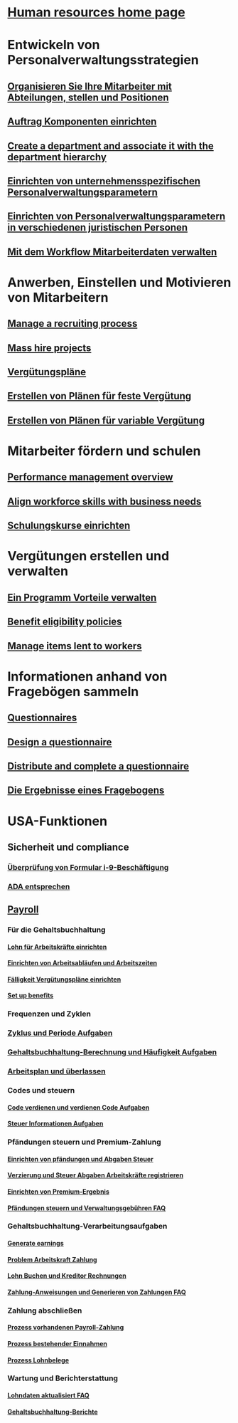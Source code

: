 # [Human resources home page](index.md)
# Entwickeln von Personalverwaltungsstrategien
## [Organisieren Sie Ihre Mitarbeiter mit Abteilungen, stellen und Positionen](departments-jobs-positions.md)
## [Auftrag Komponenten einrichten](create-job.md)
## [Create a department and associate it with the department hierarchy](create-department-add-department-hierarchy.md)
## [Einrichten von unternehmensspezifischen Personalverwaltungsparametern](set-up-company-specific-hr-parameters.md)
## [Einrichten von Personalverwaltungsparametern in verschiedenen juristischen Personen](set-up-hr-parameters-across-legal-entities.md)
## [Mit dem Workflow Mitarbeiterdaten verwalten](workflow-manage-employee-information.md)
# Anwerben, Einstellen und Motivieren von Mitarbeitern
## [Manage a recruiting process](manage-recruiting-process.md)
## [Mass hire projects](mass-hire-projects.md)
## [Vergütungspläne](compensation-plans.md)
## [Erstellen von Plänen für feste Vergütung](create-fixed-compensation-plans.md)
## [Erstellen von Plänen für variable Vergütung](create-variable-compensation-plans.md)
# Mitarbeiter fördern und schulen
## [Performance management overview](performance-management-overview.md)
## [Align workforce skills with business needs](skills.md)
## [Schulungskurse einrichten](courses.md)
# Vergütungen erstellen und verwalten
## [Ein Programm Vorteile verwalten](manage-benefit-program.md)
## [Benefit eligibility policies](benefit-eligibility-policies.md)
## [Manage items lent to workers](loan-items.md)
# Informationen anhand von Fragebögen sammeln
## [Questionnaires](questionnaires.md)
## [Design a questionnaire](design-questionnaires.md)
## [Distribute and complete a questionnaire](distribute-questionnaires.md)
## [Die Ergebnisse eines Fragebogens](evaluate-questionnaire-results.md)
# USA-Funktionen
## Sicherheit und compliance
### [Überprüfung von Formular i-9-Beschäftigung](localizations/noam-usa-form-i-9-verification.md)
### [ADA entsprechen](localizations/noam-usa-comply-ada.md)
## [Payroll](localizations/noam-usa-payroll.md)
### Für die Gehaltsbuchhaltung
#### [Lohn für Arbeitskräfte einrichten](localizations/noam-usa-worker-position-payroll-tasks.md)
#### [Einrichten von Arbeitsabläufen und Arbeitszeiten](localizations/noam-usa-work-cycle-work-period-tasks.md)
#### [Fälligkeit Vergütungspläne einrichten](localizations/noam-usa-benefit-accrual-plan-tasks.md)
#### [Set up benefits](localizations/noam-usa-benefit-set-up-tasks.md)
### Frequenzen und Zyklen
### [Zyklus und Periode Aufgaben](localizations/noam-usa-pay-cycle-pay-period-tasks-sample.md)
### [Gehaltsbuchhaltung-Berechnung und Häufigkeit Aufgaben](localizations/noam-usa-payroll-calculation-frequencies-tasks.md)
### [Arbeitsplan und überlassen](localizations/noam-usa-work-schedule-leave-tasks.md)
### Codes und steuern
#### [Code verdienen und verdienen Code Aufgaben](localizations/noam-usa-earning-code-group-tasks.md)
#### [Steuer Informationen Aufgaben](localizations/noam-usa-tax-information-tasks.md)
### Pfändungen steuern und Premium-Zahlung
#### [Einrichten von pfändungen und Abgaben Steuer](localizations/noam-usa-garnishment-tax-levy-set-up-tasks.md)
#### [Verzierung und Steuer Abgaben Arbeitskräfte registrieren](localizations/noam-usa-garnishment-tax-levy-enrollment-tasks.md)
#### [Einrichten von Premium-Ergebnis](localizations/noam-usa-premium-earning-setup-tasks.md)
#### [Pfändungen steuern und Verwaltungsgebühren FAQ](localizations/noam-usa-garnishment-tax-levy-administrative-fees.md)
### Gehaltsbuchhaltung-Verarbeitungsaufgaben
#### [Generate earnings](localizations/noam-usa-earnings-generation-process.md)
#### [Problem Arbeitskraft Zahlung](localizations/noam-usa-issue-worker-payments.md)
#### [Lohn Buchen und Kreditor Rechnungen](localizations/noam-usa-post-payroll-generate-vendor-invoices.md)
#### [Zahlung-Anweisungen und Generieren von Zahlungen FAQ](localizations/noam-usa-pay-statements-payment-generation-process.md)
### Zahlung abschließen
#### [Prozess vorhandenen Payroll-Zahlung](localizations/noam-usa-existing-payroll-payments.md)
#### [Prozess bestehender Einnahmen](localizations/noam-usa-existing-earnings.md)
#### [Prozess Lohnbelege](localizations/noam-usa-pay-statements.md)
### Wartung und Berichterstattung
#### [Lohndaten aktualisiert FAQ](localizations/noam-usa-payroll-data-updates.md)
#### [Gehaltsbuchhaltung-Berichte](localizations/noam-usa-generate-payroll-reports.md)

